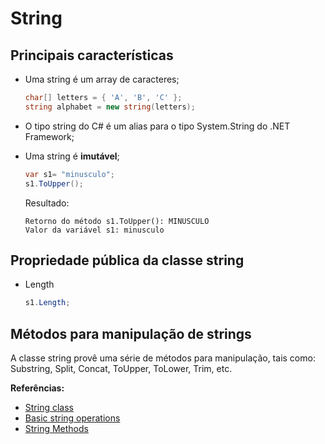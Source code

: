 # String

## Principais características

* Uma string é um array de caracteres;
    ```csharp
    char[] letters = { 'A', 'B', 'C' };
    string alphabet = new string(letters);
    ```

* O tipo string do C# é um alias para o tipo System.String do .NET Framework;

* Uma string é **imutável**;
    ```csharp
    var s1= "minusculo";
    s1.ToUpper();
    ```

    Resultado:
    ```
    Retorno do método s1.ToUpper(): MINUSCULO
    Valor da variável s1: minusculo
    ```

## Propriedade pública da classe string

* Length
    ```csharp
    s1.Length;
    ```

## Métodos para manipulação de strings

A classe string provê uma série de métodos para manipulação, tais como: Substring, Split, Concat, ToUpper, ToLower, Trim, etc.

**Referências:**
* [String class](https://docs.microsoft.com/pt-br/dotnet/api/system.string?view=netframework-4.7.2)
* [Basic string operations](https://docs.microsoft.com/pt-br/dotnet/standard/base-types/basic-string-operations)
* [String Methods](https://docs.microsoft.com/pt-br/dotnet/api/system.string?view=netframework-4.7.2#m%C3%A9todos)
